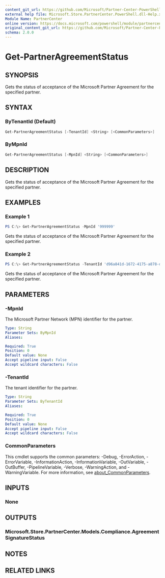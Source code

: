 ```yaml
---
content_git_url: https://github.com/Microsoft/Partner-Center-PowerShell/blob/master/docs/help/Get-PartnerAgreementStatus.md
external help file: Microsoft.Store.PartnerCenter.PowerShell.dll-Help.xml
Module Name: PartnerCenter
online version: https://docs.microsoft.com/powershell/module/partnercenter/Get-PartnerAgreementStatus
original_content_git_url: https://github.com/Microsoft/Partner-Center-PowerShell/blob/master/docs/help/Get-PartnerAgreementStatus.md
schema: 2.0.0
---
```


# Get-PartnerAgreementStatus

## SYNOPSIS
Gets the status of acceptance of the Microsoft Partner Agreement for the specified partner.

## SYNTAX

### ByTenantId (Default)
```powershell
Get-PartnerAgreementStatus [-TenantId] <String> [<CommonParameters>]
```

### ByMpnId
```powershell
Get-PartnerAgreementStatus [-MpnId] <String> [<CommonParameters>]
```

## DESCRIPTION
Gets the status of acceptance of the Microsoft Partner Agreement for the specified partner.

## EXAMPLES

### Example 1
```powershell
PS C:\> Get-PartnerAgreementStatus -MpnId '999999'
```

Gets the status of acceptance of the Microsoft Partner Agreement for the specified partner.

### Example 2
```powershell
PS C:\> Get-PartnerAgreementStatus -TenantId 'd96a841d-1672-4175-a878-df65b98a8550'
```

Gets the status of acceptance of the Microsoft Partner Agreement for the specified partner.

## PARAMETERS

### -MpnId
The Microsoft Partner Network (MPN) identifier for the partner.

```yaml
Type: String
Parameter Sets: ByMpnId
Aliases:

Required: True
Position: 0
Default value: None
Accept pipeline input: False
Accept wildcard characters: False
```

### -TenantId
The tenant identifier for the partner.

```yaml
Type: String
Parameter Sets: ByTenantId
Aliases:

Required: True
Position: 0
Default value: None
Accept pipeline input: False
Accept wildcard characters: False
```

### CommonParameters
This cmdlet supports the common parameters: -Debug, -ErrorAction, -ErrorVariable, -InformationAction, -InformationVariable, -OutVariable, -OutBuffer, -PipelineVariable, -Verbose, -WarningAction, and -WarningVariable. For more information, see [about_CommonParameters](http://go.microsoft.com/fwlink/?LinkID=113216).

## INPUTS

### None

## OUTPUTS

### Microsoft.Store.PartnerCenter.Models.Compliance.AgreementSignatureStatus

## NOTES

## RELATED LINKS
